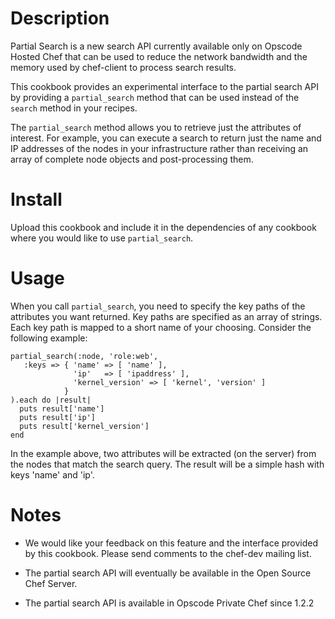 Description
===========

Partial Search is a new search API currently available only on Opscode
Hosted Chef that can be used to reduce the network bandwidth and the
memory used by chef-client to process search results.

This cookbook provides an experimental interface to the partial search
API by providing a `partial_search` method that can be used instead of
the `search` method in your recipes.

The `partial_search` method allows you to retrieve just the attributes
of interest. For example, you can execute a search to return just the
name and IP addresses of the nodes in your infrastructure rather than
receiving an array of complete node objects and post-processing them.

Install
=======

Upload this cookbook and include it in the dependencies of any
cookbook where you would like to use `partial_search`.

Usage
=====

When you call `partial_search`, you need to specify the key paths of the
attributes you want returned. Key paths are specified as an array
of strings. Each key path is mapped to a short name of your
choosing. Consider the following example:
   
    partial_search(:node, 'role:web',
       :keys => { 'name' => [ 'name' ],
                  'ip'   => [ 'ipaddress' ],
                  'kernel_version' => [ 'kernel', 'version' ]
                }
    ).each do |result|
      puts result['name']
      puts result['ip']
      puts result['kernel_version']
    end

In the example above, two attributes will be extracted (on the
server) from the nodes that match the search query. The result will
be a simple hash with keys 'name'  and 'ip'.

Notes
=====

* We would like your feedback on this feature and the interface
  provided by this cookbook. Please send comments to the chef-dev
  mailing list.

* The partial search API will eventually be available in the Open Source Chef
  Server.

* The partial search API is available in Opscode Private Chef since
  1.2.2


   
